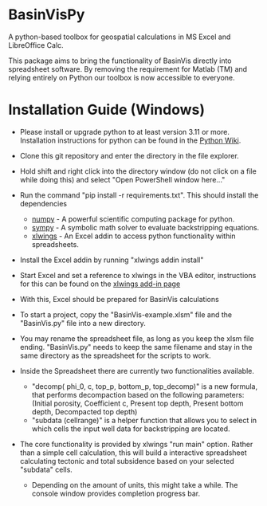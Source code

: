 # BasinVisPy
A python-based toolbox for geospatial calculations in MS Excel and LibreOffice Calc.

This package aims to bring the functionality of BasinVis directly into spreadsheet software.
By removing the requirement for Matlab (TM) and relying entirely on Python our toolbox is now accessible to everyone.

# Installation Guide (Windows)

* Please install or upgrade python to at least version 3.11 or more. Installation instructions for python can be found in the [Python Wiki](https://wiki.python.org/moin/BeginnersGuide/Download).
* Clone this git repository and enter the directory in the file explorer.
* Hold shift and right click into the directory window (do not click on a file while doing this) and select "Open PowerShell window here..."
* Run the command "pip install -r requirements.txt". This should install the dependencies
  * [numpy](https://numpy.org/) - A powerful scientific computing package for python.
  * [sympy](https://www.sympy.org) - A symbolic math solver to evaluate backstripping equations.
  * [xlwings](https://www.xlwings.org/) - An Excel addin to access python functionality within spreadsheets.
* Install the Excel addin by running "xlwings addin install"
* Start Excel and set a reference to xlwings in the VBA editor, instructions for this can be found on the [xlwings add-in page](https://docs.xlwings.org/en/stable/addin.html)
* With this, Excel should be prepared for BasinVis calculations

* To start a project, copy the "BasinVis-example.xlsm" file and the "BasinVis.py" file into a new directory.
* You may rename the spreadsheet file, as long as you keep the xlsm file ending. "BasinVis.py" needs to keep the same filename and stay in the same directory as the spreadsheet for the scripts to work.
* Inside the Spreadsheet there are currently two functionalities available.
  * "decomp( phi_0, c, top_p, bottom_p, top_decomp)" is a new formula, that performs decompaction based on the following parameters:
    (Initial porosity, Coefficient c, Present top depth, Present bottom depth, Decompacted top depth)
  * "subdata (cellrange)" is a helper function that allows you to select in which cells the input well data for backstripping are located.
* The core functionality is provided by xlwings "run main" option. Rather than a simple cell calculation, this will build a interactive spreadsheet calculating tectonic and total subsidence based on your selected "subdata" cells.
  * Depending on the amount of units, this might take a while. The console window provides completion progress bar.

